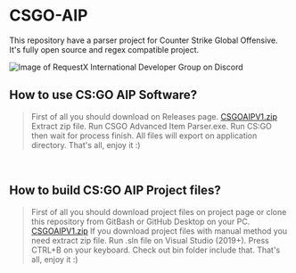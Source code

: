 # CSGO-AIP
This repository have a parser project for Counter Strike Global Offensive. It's fully open source and regex compatible project.

![Image of RequestX International Developer Group on Discord](https://i.ibb.co/Qf5WfkD/2021-02-09-02-51-50-Window.png)

## How to use CS:GO AIP Software?
> First of all you should download on Releases page. [CSGOAIPV1.zip](https://github.com/Kruziikrel1/CSGO-AIP/releases/tag/v1.0)
> Extract zip file.
> Run CSGO Advanced Item Parser.exe.
> Run CS:GO then wait for process finish.
> All files will export on application directory.
> That's all, enjoy it :)

<br/>

## How to build CS:GO AIP Project files?
> First of all you should download project files on project page or clone this repository from GitBash or GitHub Desktop on your PC. [CSGOAIPV1.zip](https://github.com/Kruziikrel1/CSGO-AIP)
> If you download project files with manual method you need extract zip file.
> Run .sln file on Visual Studio (2019+).
> Press CTRL+B on your keyboard.
> Check out bin folder include that.
> That's all, enjoy it :)
